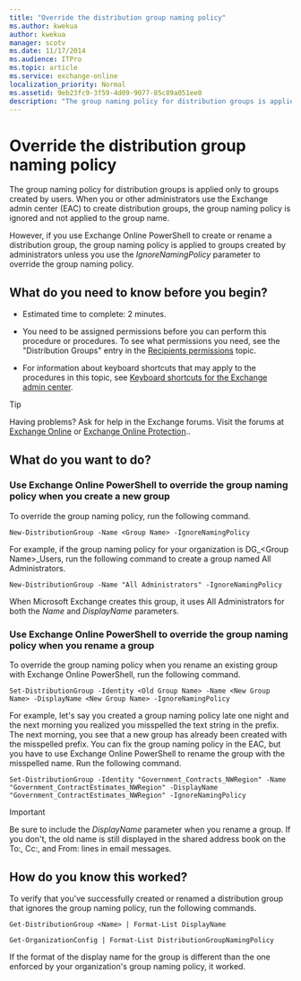 ```yaml
---
title: "Override the distribution group naming policy"
ms.author: kwekua
author: kwekua
manager: scotv
ms.date: 11/17/2014
ms.audience: ITPro
ms.topic: article
ms.service: exchange-online
localization_priority: Normal
ms.assetid: 9eb23fc9-3f59-4d09-9077-85c89a051ee0
description: "The group naming policy for distribution groups is applied only to groups created by users. When you or other administrators use the Exchange admin center (EAC) to create distribution groups, the group naming policy is ignored and not applied to the group name."
---
```


# Override the distribution group naming policy

The group naming policy for distribution groups is applied only to groups created by users. When you or other administrators use the Exchange admin center (EAC) to create distribution groups, the group naming policy is ignored and not applied to the group name.
  
However, if you use Exchange Online PowerShell to create or rename a distribution group, the group naming policy is applied to groups created by administrators unless you use the  _IgnoreNamingPolicy_ parameter to override the group naming policy. 
  
## What do you need to know before you begin?

- Estimated time to complete: 2 minutes.
    
- You need to be assigned permissions before you can perform this procedure or procedures. To see what permissions you need, see the "Distribution Groups" entry in the [Recipients permissions](https://technet.microsoft.com/library/5b690bcb-c6df-4511-90e1-08ca91f43b37.aspx) topic. 
    
- For information about keyboard shortcuts that may apply to the procedures in this topic, see [Keyboard shortcuts for the Exchange admin center](../../accessibility/keyboard-shortcuts-in-admin-center.md).
    
> [!TIP]
> Having problems? Ask for help in the Exchange forums. Visit the forums at [Exchange Online](https://go.microsoft.com/fwlink/p/?linkId=267542) or [Exchange Online Protection](https://go.microsoft.com/fwlink/p/?linkId=285351).. 
  
## What do you want to do?

### Use Exchange Online PowerShell to override the group naming policy when you create a new group

To override the group naming policy, run the following command.
  
```
New-DistributionGroup -Name <Group Name> -IgnoreNamingPolicy
```

For example, if the group naming policy for your organization is DG_\<Group Name\>_Users, run the following command to create a group named All Administrators.
  
```
New-DistributionGroup -Name "All Administrators" -IgnoreNamingPolicy
```

When Microsoft Exchange creates this group, it uses All Administrators for both the  _Name_ and  _DisplayName_ parameters. 
  
### Use Exchange Online PowerShell to override the group naming policy when you rename a group

To override the group naming policy when you rename an existing group with Exchange Online PowerShell, run the following command.
  
```
Set-DistributionGroup -Identity <Old Group Name> -Name <New Group Name> -DisplayName <New Group Name> -IgnoreNamingPolicy
```

For example, let's say you created a group naming policy late one night and the next morning you realized you misspelled the text string in the prefix. The next morning, you see that a new group has already been created with the misspelled prefix. You can fix the group naming policy in the EAC, but you have to use Exchange Online PowerShell to rename the group with the misspelled name. Run the following command.
  
```
Set-DistributionGroup -Identity "Government_Contracts_NWRegion" -Name "Government_ContractEstimates_NWRegion" -DisplayName "Government_ContractEstimates_NWRegion" -IgnoreNamingPolicy
```

> [!IMPORTANT]
> Be sure to include the  _DisplayName_ parameter when you rename a group. If you don't, the old name is still displayed in the shared address book on the To:, Cc:, and From: lines in email messages. 
  
## How do you know this worked?

To verify that you've successfully created or renamed a distribution group that ignores the group naming policy, run the following commands.
  
```
Get-DistributionGroup <Name> | Format-List DisplayName
```

```
Get-OrganizationConfig | Format-List DistributionGroupNamingPolicy

```

If the format of the display name for the group is different than the one enforced by your organization's group naming policy, it worked.
  

